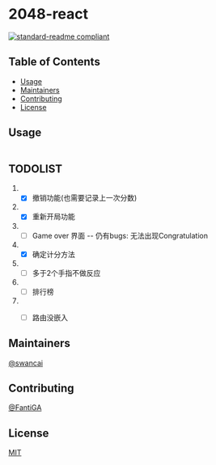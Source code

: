 # 2048-react

[![standard-readme compliant](https://img.shields.io/badge/standard--readme-OK-green.svg?style=flat-square)](https://github.com/RichardLitt/standard-readme)

## Table of Contents

- [Usage](#usage)
- [Maintainers](#maintainers)
- [Contributing](#contributing)
- [License](#license)

## Usage

```
```

## TODOLIST
1. - [x] 撤销功能(也需要记录上一次分数)
2. - [x] 重新开局功能
3. - [ ] Game over 界面 -- 仍有bugs: 无法出现Congratulation
4. - [x] 确定计分方法
5. - [ ] 多于2个手指不做反应
6. - [ ] 排行榜
7. - [ ] 路由没嵌入


## Maintainers

[@swancai](https://github.com/swancai)

## Contributing
[@FantiGA](https://github.com/FantiGA)

## License

[MIT](LICENSE)
